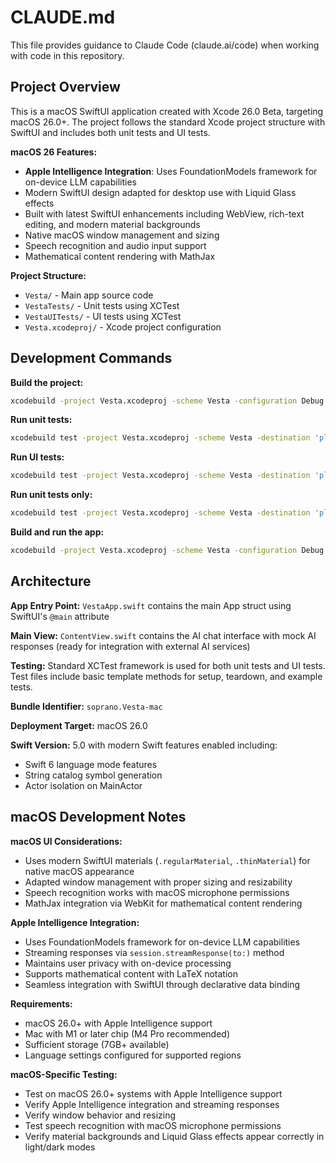 # CLAUDE.md

This file provides guidance to Claude Code (claude.ai/code) when working with code in this repository.

## Project Overview

This is a macOS SwiftUI application created with Xcode 26.0 Beta, targeting macOS 26.0+. The project follows the standard Xcode project structure with SwiftUI and includes both unit tests and UI tests.

**macOS 26 Features:**
- **Apple Intelligence Integration**: Uses FoundationModels framework for on-device LLM capabilities
- Modern SwiftUI design adapted for desktop use with Liquid Glass effects
- Built with latest SwiftUI enhancements including WebView, rich-text editing, and modern material backgrounds
- Native macOS window management and sizing
- Speech recognition and audio input support
- Mathematical content rendering with MathJax

**Project Structure:**
- `Vesta/` - Main app source code
- `VestaTests/` - Unit tests using XCTest
- `VestaUITests/` - UI tests using XCTest
- `Vesta.xcodeproj/` - Xcode project configuration

## Development Commands

**Build the project:**
```bash
xcodebuild -project Vesta.xcodeproj -scheme Vesta -configuration Debug build
```

**Run unit tests:**
```bash
xcodebuild test -project Vesta.xcodeproj -scheme Vesta -destination 'platform=macOS'
```

**Run UI tests:**
```bash
xcodebuild test -project Vesta.xcodeproj -scheme Vesta -destination 'platform=macOS' -only-testing:VestaUITests
```

**Run unit tests only:**
```bash
xcodebuild test -project Vesta.xcodeproj -scheme Vesta -destination 'platform=macOS' -only-testing:VestaTests
```

**Build and run the app:**
```bash
xcodebuild -project Vesta.xcodeproj -scheme Vesta -configuration Debug build && open build/Debug/Vesta.app
```

## Architecture

**App Entry Point:** `VestaApp.swift` contains the main App struct using SwiftUI's `@main` attribute

**Main View:** `ContentView.swift` contains the AI chat interface with mock AI responses (ready for integration with external AI services)

**Testing:** Standard XCTest framework is used for both unit tests and UI tests. Test files include basic template methods for setup, teardown, and example tests.

**Bundle Identifier:** `soprano.Vesta-mac`

**Deployment Target:** macOS 26.0

**Swift Version:** 5.0 with modern Swift features enabled including:
- Swift 6 language mode features
- String catalog symbol generation
- Actor isolation on MainActor

## macOS Development Notes

**macOS UI Considerations:**
- Uses modern SwiftUI materials (`.regularMaterial`, `.thinMaterial`) for native macOS appearance
- Adapted window management with proper sizing and resizability
- Speech recognition works with macOS microphone permissions
- MathJax integration via WebKit for mathematical content rendering

**Apple Intelligence Integration:**
- Uses FoundationModels framework for on-device LLM capabilities
- Streaming responses via `session.streamResponse(to:)` method
- Maintains user privacy with on-device processing
- Supports mathematical content with LaTeX notation
- Seamless integration with SwiftUI through declarative data binding

**Requirements:**
- macOS 26.0+ with Apple Intelligence support
- Mac with M1 or later chip (M4 Pro recommended)
- Sufficient storage (7GB+ available)
- Language settings configured for supported regions

**macOS-Specific Testing:**
- Test on macOS 26.0+ systems with Apple Intelligence support
- Verify Apple Intelligence integration and streaming responses
- Verify window behavior and resizing
- Test speech recognition with macOS microphone permissions
- Verify material backgrounds and Liquid Glass effects appear correctly in light/dark modes